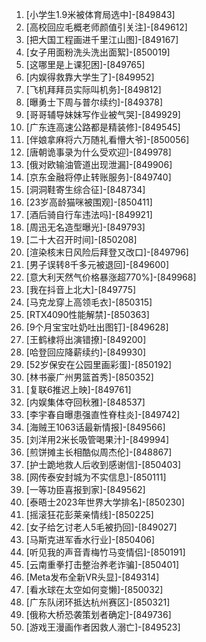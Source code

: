 
1. [小学生1.9米被体育局选中]-[849843]
1. [高校回应毛概老师颜值引关注]-[849612]
1. [把大国工程画进千里江山图]-[849167]
1. [女子用面粉洗头洗出面絮]-[850019]
1. [这哪里是上课犯困]-[849765]
1. [内娱得救靠大学生了]-[849952]
1. [飞机拜拜员实际叫机务]-[849812]
1. [曝勇士下周与普尔续约]-[849378]
1. [哥哥辅导妹妹写作业被气哭]-[849929]
1. [广东连高速公路都是精装修]-[849545]
1. [伴娘拿麻将六万随礼看懵大爷]-[850056]
1. [唐朝诡事录为什么受欢迎]-[849978]
1. [俄对欧输油管道出现泄漏]-[849906]
1. [京东金融将停止转账服务]-[849740]
1. [洞洞鞋寄生综合征]-[848734]
1. [23岁高龄猫咪被围观]-[850411]
1. [酒后骑自行车违法吗]-[849921]
1. [周迅无名造型曝光]-[849793]
1. [二十大召开时间]-[850208]
1. [渲染核末日风险后拜登又改口]-[849796]
1. [男子误转8千多元被退回]-[849600]
1. [意大利天然气价格暴涨超770%]-[849968]
1. [我在抖音上北大]-[849775]
1. [马克龙穿上高领毛衣]-[850315]
1. [RTX4090性能解禁]-[850363]
1. [9个月宝宝吐奶吐出图钉]-[849628]
1. [王鹤棣将出演错撩]-[849200]
1. [哈登回应降薪续约]-[849930]
1. [52岁保安在公园里画彩蛋]-[850192]
1. [林书豪广州男篮首秀]-[850352]
1. [复联6推迟上映]-[849761]
1. [内娱集体夺回秋雅]-[848537]
1. [李宇春自曝患强直性脊柱炎]-[849742]
1. [海贼王1063话最新情报]-[849566]
1. [刘洋用2米长吸管喝果汁]-[849994]
1. [煎饼摊主长相酷似周杰伦]-[848867]
1. [护士跪地救人后收到感谢信]-[850403]
1. [网传泰安封城为不实信息]-[850111]
1. [一等功臣喜报到家]-[849562]
1. [泰晤士2023年世界大学排名]-[850230]
1. [摇滚狂花彭莱亲情线]-[850225]
1. [女子给乞讨老人5毛被扔回]-[849027]
1. [马斯克进军香水行业]-[850406]
1. [听见我的声音青梅竹马变情侣]-[850191]
1. [云南重拳打击整治养老诈骗]-[850401]
1. [Meta发布全新VR头显]-[849314]
1. [看水球在太空如何变懒]-[850032]
1. [广东队闭环抵达杭州赛区]-[850321]
1. [俄称大桥恐袭策划者确定]-[849736]
1. [游戏王漫画作者因救人溺亡]-[849523]